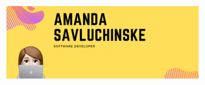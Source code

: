 ![Cover picture](https://github.com/amandasavluchinske/amandasavluchinske/blob/main/Graphic%20Design.png?raw=true)

<!--
**amandasavluchinske/amandasavluchinske** is a ✨ _special_ ✨ repository because its `README.md` (this file) appears on your GitHub profile.

Here are some ideas to get you started:

- 🔭 I’m currently working on ...
- 🌱 I’m currently learning ...
- 👯 I’m looking to collaborate on ...
- 🤔 I’m looking for help with ...
- 💬 Ask me about ...
- 📫 How to reach me: ...
- 😄 Pronouns: ...
- ⚡ Fun fact: ...
-->
